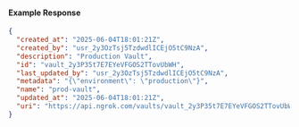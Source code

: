 <!-- Code generated for API Clients. DO NOT EDIT. -->

#### Example Response

```json
{
  "created_at": "2025-06-04T18:01:21Z",
  "created_by": "usr_2y3OzTsj5TzdwdlICEjO5tC9NzA",
  "description": "Production Vault",
  "id": "vault_2y3P35t7E7EYeVFGOS2TTovUbWH",
  "last_updated_by": "usr_2y3OzTsj5TzdwdlICEjO5tC9NzA",
  "metadata": "{\"environment\": \"production\"}",
  "name": "prod-vault",
  "updated_at": "2025-06-04T18:01:21Z",
  "uri": "https://api.ngrok.com/vaults/vault_2y3P35t7E7EYeVFGOS2TTovUbWH"
}
```
